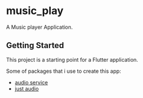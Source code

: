 # music_play

A Music player Application.

## Getting Started

This project is a starting point for a Flutter application.

Some of packages that i use to create this app:

- [audio service](https://pub.dev/packages/audio_service)
- [just audio](https://pub.dev/packages/just_audio)
